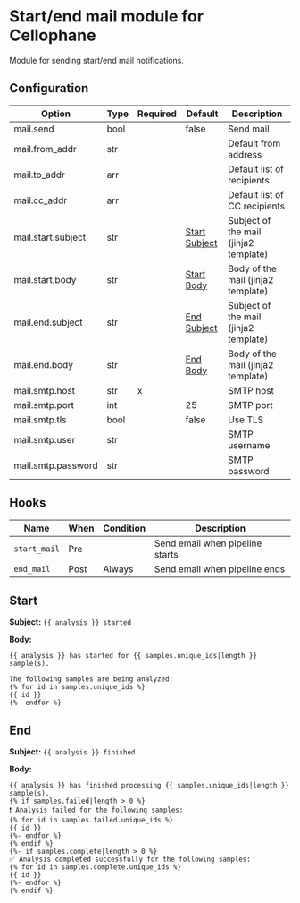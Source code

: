 # Start/end mail module for Cellophane

Module for sending start/end mail notifications.

## Configuration

Option                 | Type | Required | Default                 | Description
-----------------------|------|----------|-------------------------|-------------
mail.send              | bool |          | false                   | Send mail
mail.from_addr         | str  |          |                         | Default from address
mail.to_addr           | arr  |          |                         | Default list of recipients
mail.cc_addr           | arr  |          |                         | Default list of CC recipients
mail.start.subject     | str  |          | [Start Subject](#start) | Subject of the mail (jinja2 template)
mail.start.body        | str  |          | [Start Body](#start)    | Body of the mail (jinja2 template)
mail.end.subject       | str  |          | [End Subject](#end)     | Subject of the mail (jinja2 template)
mail.end.body          | str  |          | [End Body](#end)        | Body of the mail (jinja2 template)
mail.smtp.host         | str  | x        |                         | SMTP host
mail.smtp.port         | int  |          | 25                      | SMTP port
mail.smtp.tls          | bool |          | false                   | Use TLS
mail.smtp.user         | str  |          |                         | SMTP username
mail.smtp.password     | str  |          |                         | SMTP password

## Hooks

Name                   | When | Condition | Description
-----------------------|------|-----------|-------------
`start_mail`           | Pre  |           | Send email when pipeline starts
`end_mail`             | Post | Always    | Send email when pipeline ends

## Start

**Subject:** `{{ analysis }} started`

**Body:**

```jinja
{{ analysis }} has started for {{ samples.unique_ids|length }} sample(s).

The following samples are being analyzed:
{% for id in samples.unique_ids %}
{{ id }}
{%- endfor %}
```

## End

**Subject:** `{{ analysis }} finished`

**Body:**

```jinja
{{ analysis }} has finished processing {{ samples.unique_ids|length }} sample(s).
{% if samples.failed|length > 0 %}
❗️ Analysis failed for the following samples:
{% for id in samples.failed.unique_ids %}
{{ id }}
{%- endfor %}
{% endif %}
{%- if samples.complete|length > 0 %}
✅ Analysis completed successfully for the following samples:
{% for id in samples.complete.unique_ids %}
{{ id }}
{%- endfor %}
{% endif %}
```